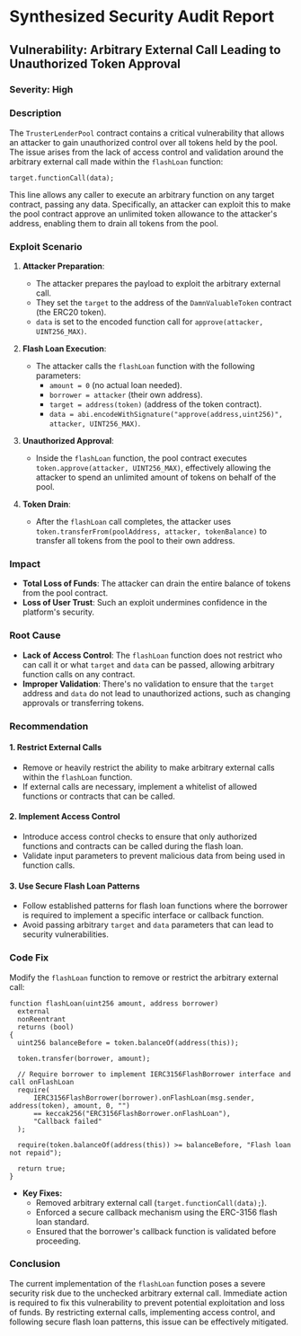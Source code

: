 # **Synthesized Security Audit Report**

## **Vulnerability: Arbitrary External Call Leading to Unauthorized Token Approval**

### **Severity: High**

### **Description**

The `TrusterLenderPool` contract contains a critical vulnerability that allows an attacker to gain unauthorized control over all tokens held by the pool. The issue arises from the lack of access control and validation around the arbitrary external call made within the `flashLoan` function:

```solidity
target.functionCall(data);
```

This line allows any caller to execute an arbitrary function on any target contract, passing any data. Specifically, an attacker can exploit this to make the pool contract approve an unlimited token allowance to the attacker's address, enabling them to drain all tokens from the pool.

### **Exploit Scenario**

1. **Attacker Preparation**:
   - The attacker prepares the payload to exploit the arbitrary external call.
   - They set the `target` to the address of the `DamnValuableToken` contract (the ERC20 token).
   - `data` is set to the encoded function call for `approve(attacker, UINT256_MAX)`.

2. **Flash Loan Execution**:
   - The attacker calls the `flashLoan` function with the following parameters:
     - `amount = 0` (no actual loan needed).
     - `borrower = attacker` (their own address).
     - `target = address(token)` (address of the token contract).
     - `data = abi.encodeWithSignature("approve(address,uint256)", attacker, UINT256_MAX)`.

3. **Unauthorized Approval**:
   - Inside the `flashLoan` function, the pool contract executes `token.approve(attacker, UINT256_MAX)`, effectively allowing the attacker to spend an unlimited amount of tokens on behalf of the pool.

4. **Token Drain**:
   - After the `flashLoan` call completes, the attacker uses `token.transferFrom(poolAddress, attacker, tokenBalance)` to transfer all tokens from the pool to their own address.

### **Impact**

- **Total Loss of Funds**: The attacker can drain the entire balance of tokens from the pool contract.
- **Loss of User Trust**: Such an exploit undermines confidence in the platform's security.

### **Root Cause**

- **Lack of Access Control**: The `flashLoan` function does not restrict who can call it or what `target` and `data` can be passed, allowing arbitrary function calls on any contract.
- **Improper Validation**: There's no validation to ensure that the `target` address and `data` do not lead to unauthorized actions, such as changing approvals or transferring tokens.

### **Recommendation**

#### **1. Restrict External Calls**
- Remove or heavily restrict the ability to make arbitrary external calls within the `flashLoan` function.
- If external calls are necessary, implement a whitelist of allowed functions or contracts that can be called.

#### **2. Implement Access Control**
- Introduce access control checks to ensure that only authorized functions and contracts can be called during the flash loan.
- Validate input parameters to prevent malicious data from being used in function calls.

#### **3. Use Secure Flash Loan Patterns**
- Follow established patterns for flash loan functions where the borrower is required to implement a specific interface or callback function.
- Avoid passing arbitrary `target` and `data` parameters that can lead to security vulnerabilities.

### **Code Fix**

Modify the `flashLoan` function to remove or restrict the arbitrary external call:

```solidity
function flashLoan(uint256 amount, address borrower)
  external
  nonReentrant
  returns (bool)
{
  uint256 balanceBefore = token.balanceOf(address(this));

  token.transfer(borrower, amount);

  // Require borrower to implement IERC3156FlashBorrower interface and call onFlashLoan
  require(
      IERC3156FlashBorrower(borrower).onFlashLoan(msg.sender, address(token), amount, 0, "")
      == keccak256("ERC3156FlashBorrower.onFlashLoan"),
      "Callback failed"
  );

  require(token.balanceOf(address(this)) >= balanceBefore, "Flash loan not repaid");

  return true;
}
```

- **Key Fixes:**
  - Removed arbitrary external call (`target.functionCall(data);`).
  - Enforced a secure callback mechanism using the ERC-3156 flash loan standard.
  - Ensured that the borrower's callback function is validated before proceeding.

### **Conclusion**

The current implementation of the `flashLoan` function poses a severe security risk due to the unchecked arbitrary external call. Immediate action is required to fix this vulnerability to prevent potential exploitation and loss of funds. By restricting external calls, implementing access control, and following secure flash loan patterns, this issue can be effectively mitigated.